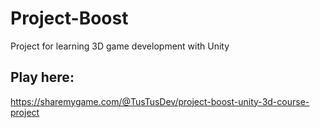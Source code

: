 # Project-Boost
Project for learning 3D game development with Unity
## Play here:
https://sharemygame.com/@TusTusDev/project-boost-unity-3d-course-project
